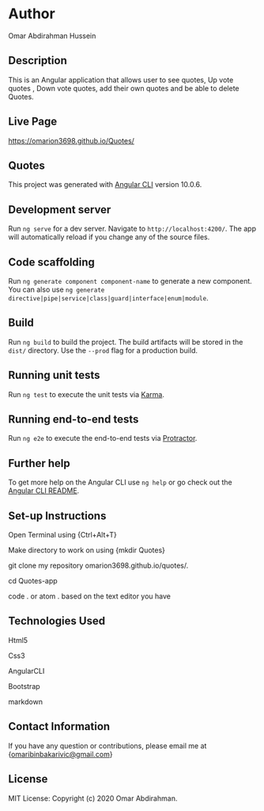 # Author

Omar Abdirahman Hussein

## Description

This is an Angular application that allows user to see quotes, Up vote quotes , Down vote quotes, add their own quotes and be able to delete Quotes.

## Live Page

https://omarion3698.github.io/Quotes/

## Quotes

This project was generated with [Angular CLI](https://github.com/angular/angular-cli) version 10.0.6.

## Development server

Run `ng serve` for a dev server. Navigate to `http://localhost:4200/`. The app will automatically reload if you change any of the source files.

## Code scaffolding

Run `ng generate component component-name` to generate a new component. You can also use `ng generate directive|pipe|service|class|guard|interface|enum|module`.

## Build

Run `ng build` to build the project. The build artifacts will be stored in the `dist/` directory. Use the `--prod` flag for a production build.

## Running unit tests

Run `ng test` to execute the unit tests via [Karma](https://karma-runner.github.io).

## Running end-to-end tests

Run `ng e2e` to execute the end-to-end tests via [Protractor](http://www.protractortest.org/).

## Further help

To get more help on the Angular CLI use `ng help` or go check out the [Angular CLI README](https://github.com/angular/angular-cli/blob/master/README.md).

## Set-up Instructions

Open Terminal using {Ctrl+Alt+T}

Make directory to work on using {mkdir Quotes}

git clone my repository omarion3698.github.io/quotes/.

cd Quotes-app

code . or atom . based on the text editor you have

## Technologies Used

Html5

Css3

AngularCLI

Bootstrap

markdown

## Contact Information

If you have any question or contributions, please email me at {omaribinbakarivic@gmail.com}

## License

MIT License:
Copyright (c) 2020 Omar Abdirahman.

